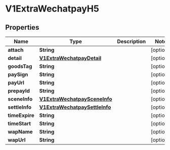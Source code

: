 
# V1ExtraWechatpayH5

## Properties
Name | Type | Description | Notes
------------ | ------------- | ------------- | -------------
**attach** | **String** |  |  [optional]
**detail** | [**V1ExtraWechatpayDetail**](V1ExtraWechatpayDetail.md) |  |  [optional]
**goodsTag** | **String** |  |  [optional]
**paySign** | **String** |  |  [optional]
**payUrl** | **String** |  |  [optional]
**prepayId** | **String** |  |  [optional]
**sceneInfo** | [**V1ExtraWechatpaySceneInfo**](V1ExtraWechatpaySceneInfo.md) |  |  [optional]
**settleInfo** | [**V1ExtraWechatpaySettleInfo**](V1ExtraWechatpaySettleInfo.md) |  |  [optional]
**timeExpire** | **String** |  |  [optional]
**timeStart** | **String** |  |  [optional]
**wapName** | **String** |  |  [optional]
**wapUrl** | **String** |  |  [optional]



